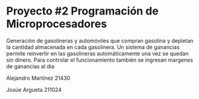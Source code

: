 # Proyecto #2 Programación de Microprocesadores
Generación de gasolineras y automóviles que compran gasolina y depletan la cantidad almacenada en cada gasolinera. 
Un sistema de ganancias permite reinvertir en las gasolineras automáticamente una vez se quedan sin dinero.
Para controlar el funcionamiento también se ingresan margenes de ganancias al dia

Alejandro Martínez 21430

Josúe Argueta 211024
